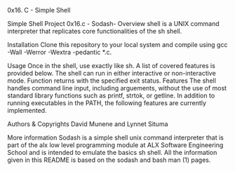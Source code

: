 0x16. C - Simple Shell

Simple Shell Project 0x16.c - Sodash- Overview shell is a UNIX command interpreter that replicates core functionalities of the sh shell.

Installation Clone this repository to your local system and compile using gcc -Wall -Werror -Wextra -pedantic *.c.

Usage Once in the shell, use exactly like sh. A list of covered features is provided below. The shell can run in either interactive or non-interactive mode. Function returns with the specified exit status. Features The shell handles command line input, including arguements, without the use of most standard library functions such as printf, strtok, or getline. In addition to running executables in the PATH, the following features are currently implemented.

Authors & Copyrights David Munene and Lynnet Situma

More information Sodash is a simple shell unix command interpreter that is part of the alx low level programming module at ALX Software Engineering School and is intended to emulate the basics sh shell. All the information given in this README is based on the sodash and bash man (1) pages.

